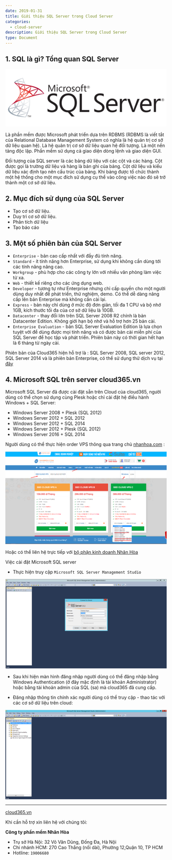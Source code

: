 ```yaml
---
date: 2019-01-31
title: Giới thiệu SQL Server trong Cloud Server
categories:
  - cloud-server
description: Giới thiệu SQL Server trong Cloud Server
type: Document
---
```


## 1. SQL là gì? Tổng quan SQL Server

![](/images/img-sql-cloud-server/sql_cloud.png)

Là phần mềm được Microsoft phát triển dựa trên RDBMS (RDBMS là viết tắt của Relational Database Management System có nghĩa là hệ quản trị cơ sỡ dữ liệu quan hệ).
Là hệ quản trị cơ sở dữ liệu quan hệ đối tượng.
Là một nền tảng độc lập.
Phần mềm sử dụng cả giao diện dòng lệnh và giao diện GUI.

Đối tượng của SQL server là các bảng dữ liệu với các cột và các hàng. Cột được gọi là trường dữ liệu và hàng là bản ghi của bảng. Cột dữ liệu và kiểu dữ liệu xác định tạo nên cấu trúc của bảng. Khi bảng được tổ chức thành một hệ thống cho một mục đích sử dụng cụ thể vào công việc nào đó sẽ trở thành một cơ sở dữ liệu.

## 2. Mục đích sử dụng của SQL Server
- Tạo cơ sở dữ liệu.
- Duy trì cơ sở dữ liệu.
- Phân tích dữ liệu 
- Tạo báo cáo

## 3. Một số phiên bản của SQL Server
- `Enterprise` - bản cao cấp nhất với đầy đủ tính năng.
- `Standard` - ít tính năng hơn Enterprise, sử dụng khi không cần dùng tới các tính năng nâng cao.
- `Workgroup` - phù hợp cho các công ty lớn với nhiều văn phòng làm việc từ xa.
- `Web` - thiết kế riêng cho các ứng dụng web.
- `Developer` - tương tự như Enterprise nhưng chỉ cấp quyền cho một người dùng duy nhất để phát triển, thử nghiệm, demo. Có thể dễ dàng nâng cấp lên bản Enterprise mà không cần cài lại.
- `Express` - bản này chỉ dùng ở mức độ đơn giản, tối đa 1 CPU và bộ nhớ 1GB, kích thước tối đa của cơ sở dữ liệu là 10GB.
- `Datacenter` - thay đổi lớn trên SQL Server 2008 R2 chính là bản Datacenter Edition. Không giới hạn bộ nhớ và hỗ trợ hơn 25 bản cài.
- `Enterprise Evaluation` - bản SQL Server Evaluation Edition là lựa chọn tuyệt vời để dùng được mọi tính năng và có được bản cài miễn phí của SQL Server để học tập và phát triển. Phiên bản này có thời gian hết hạn là 6 tháng từ ngày cài.

Phiên bản của Cloud365 hiện hỗ trợ là : SQL Server 2008, SQL server 2012, SQL Server 2014 và là phiên bản Enterprise, có thể sử dụng thử dịch vụ tại <a href="https://cloud365.vn/" target="_blank">đây</a>

## 4. Microsoft SQL trên server cloud365.vn

Microsoft SQL Server đã được cài đặt sẵn trên Cloud của cloud365, người dùng có thể chọn sử dụng cùng Plesk hoặc chỉ cài đặt hệ điều hành Windows + SQL Server:
- Windows Server 2008 + Plesk (SQL 2012)
- Windows Server 2012 + SQL 2012
- Windows Server 2012 + SQL 2014
- Windows Server 2012 + Plesk (SQL 2012)
- Windows Server 2016 + SQL 2014

Người dùng có thể thực hiện order VPS thông qua trang chủ <a href="https://nhanhoa.com/" target="_blank">nhanhoa.com</a> :

![](/images/img-sql-cloud-server/sql_cloud4.png)

Hoặc có thể liên hệ trực tiếp với <a href="https://nhanhoa.com/lien-he.html" target="_blank">bộ phận kinh doanh Nhân Hòa</a>



Việc cài đặt Microsoft SQL server 
- Thực hiện truy cập `Microsoft SQL Server Management Studio`

![](/images/img-sql-cloud-server/sql_cloud1.png)

- Sau khi hiện màn hình đăng nhập người dùng có thể đăng nhập bằng Windows Authentication (ở đây mặc định là tài khoản Administrator) hoặc bằng tài khoản admin của SQL (sa) mà cloud365 đã cung cấp.

- Đăng nhập thông tin chính xác người dùng có thể truy cập - thao tác với các cơ sở dữ liệu trên cloud:

![](/images/img-sql-cloud-server/sql_cloud3.png)






---
<a href="https://cloud365.vn/" target="_blank">cloud365.vn</a>

Khi cần hỗ trợ xin liên hệ với chúng tôi:

**Công ty phần mềm Nhân Hòa**
- Trụ sở Hà Nội: 32 Võ Văn Dũng, Đống Đa, Hà Nội
- Chi nhánh HCM: 270 Cao Thắng (nối dài), Phường 12,Quận 10, TP HCM
- Hotline: `19006680`